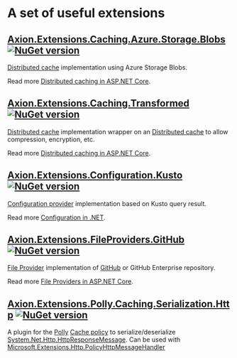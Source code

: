 # A set of useful extensions

## [Axion.Extensions.Caching.Azure.Storage.Blobs](https://github.com/maksionkin/Axion.Extensions/tree/main/src/Axion.Extensions.Caching.Azure.Storage.Blobs) [![NuGet version](https://badge.fury.io/nu/Axion.Extensions.Caching.Azure.Storage.Blobs.svg)](https://badge.fury.io/nu/Axion.Extensions.Caching.Azure.Storage.Blobs) 

[Distributed cache](https://learn.microsoft.com/en-us/dotnet/api/microsoft.extensions.caching.distributed.idistributedcache) implementation using Azure Storage Blobs.

Read more [Distributed caching in ASP.NET Core](https://learn.microsoft.com/en-us/aspnet/core/performance/caching/distributed).

## [Axion.Extensions.Caching.Transformed](https://github.com/maksionkin/Axion.Extensions/tree/main/src/Axion.Extensions.Caching.Transformed) [![NuGet version](https://badge.fury.io/nu/Axion.Extensions.Caching.Transformed.svg)](https://badge.fury.io/nu/Axion.Extensions.Caching.Transformed)

[Distributed cache](https://learn.microsoft.com/en-us/dotnet/api/microsoft.extensions.caching.distributed.idistributedcache) implementation wrapper on an [Distributed cache](https://learn.microsoft.com/en-us/dotnet/api/microsoft.extensions.caching.distributed.idistributedcache) to allow compression, encryption, etc.

Read more [Distributed caching in ASP.NET Core](https://learn.microsoft.com/en-us/aspnet/core/performance/caching/distributed).


## [Axion.Extensions.Configuration.Kusto](https://github.com/maksionkin/Axion.Extensions/tree/main/src/Axion.Extensions.Configuration.Kusto) [![NuGet version](https://badge.fury.io/nu/Axion.Extensions.Configuration.Kusto.svg)](https://badge.fury.io/nu/Axion.Extensions.Configuration.Kusto) 

[Configuration provider](https://learn.microsoft.com/en-us/dotnet/core/extensions/configuration-providers) implementation based on Kusto query result.

Read more [Configuration in .NET](https://learn.microsoft.com/en-us/dotnet/core/extensions/configuration).

## [Axion.Extensions.FileProviders.GitHub](https://github.com/maksionkin/Axion.Extensions/tree/main/src/Axion.Extensions.FileProviders.GitHub) [![NuGet version](https://badge.fury.io/nu/Axion.Extensions.FileProviders.GitHub.svg)](https://badge.fury.io/nu/Axion.Extensions.FileProviders.GitHub) 

[File Provider](https://learn.microsoft.com/en-us/dotnet/api/microsoft.extensions.fileproviders.ifileprovider) implementation of [GitHub](https://github.com) or GitHub Enterprise repository.

Read more [File Providers in ASP.NET Core](https://learn.microsoft.com/en-us/aspnet/core/fundamentals/file-providers).


## [Axion.Extensions.Polly.Caching.Serialization.Http](https://github.com/maksionkin/Axion.Extensions/tree/main/src/Axion.Extensions.Polly.Caching.Serialization.Http) [![NuGet version](https://badge.fury.io/nu/Axion.Extensions.Polly.Caching.Serialization.Http.svg)](https://badge.fury.io/nu/Axion.Extensions.Polly.Caching.Serialization.Http) 
 A plugin for the [Polly](https://github.com/App-vNext/Polly) [Cache policy](https://github.com/App-vNext/Polly/wiki/Cache) to serialize/deserialize [System.Net.Http.HttpResponseMessage](https://docs.microsoft.com/en-us/dotnet/api/system.net.http.httpresponsemessage). Can be used with [Microsoft.Extensions.Http.PolicyHttpMessageHandler](https://docs.microsoft.com/en-us/dotnet/api/microsoft.extensions.http.policyhttpmessagehandler) 
